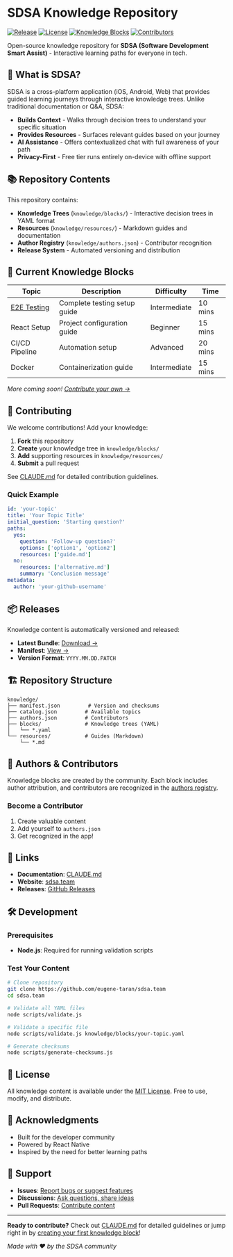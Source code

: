 # SDSA Knowledge Repository

[![Release](https://img.shields.io/github/v/release/eugene-taran/sdsa.team)](https://github.com/eugene-taran/sdsa.team/releases/latest)
[![License](https://img.shields.io/badge/license-MIT-blue.svg)](LICENSE)
[![Knowledge Blocks](https://img.shields.io/badge/knowledge%20blocks-1-green)](knowledge/blocks)
[![Contributors](https://img.shields.io/badge/contributors-welcome-brightgreen)](CLAUDE.md#contributing)

Open-source knowledge repository for **SDSA (Software Development Smart Assist)** - Interactive learning paths for everyone in tech.

## 🚀 What is SDSA?

SDSA is a cross-platform application (iOS, Android, Web) that provides guided learning journeys through interactive knowledge trees. Unlike traditional documentation or Q&A, SDSA:

- **Builds Context** - Walks through decision trees to understand your specific situation
- **Provides Resources** - Surfaces relevant guides based on your journey
- **AI Assistance** - Offers contextualized chat with full awareness of your path
- **Privacy-First** - Free tier runs entirely on-device with offline support

## 📚 Repository Contents

This repository contains:

- **Knowledge Trees** (`knowledge/blocks/`) - Interactive decision trees in YAML format
- **Resources** (`knowledge/resources/`) - Markdown guides and documentation
- **Author Registry** (`knowledge/authors.json`) - Contributor recognition
- **Release System** - Automated versioning and distribution

## 🎯 Current Knowledge Blocks

| Topic | Description | Difficulty | Time |
|-------|-------------|------------|------|
| [E2E Testing](knowledge/blocks/e2e-testing.yaml) | Complete testing setup guide | Intermediate | 10 mins |
| React Setup | Project configuration guide | Beginner | 15 mins |
| CI/CD Pipeline | Automation setup | Advanced | 20 mins |
| Docker | Containerization guide | Intermediate | 15 mins |

*More coming soon! [Contribute your own →](CLAUDE.md#contributing)*

## 🤝 Contributing

We welcome contributions! Add your knowledge:

1. **Fork** this repository
2. **Create** your knowledge tree in `knowledge/blocks/`
3. **Add** supporting resources in `knowledge/resources/`
4. **Submit** a pull request

See [CLAUDE.md](CLAUDE.md) for detailed contribution guidelines.

### Quick Example

```yaml
id: 'your-topic'
title: 'Your Topic Title'
initial_question: 'Starting question?'
paths:
  yes:
    question: 'Follow-up question?'
    options: ['option1', 'option2']
    resources: ['guide.md']
  no:
    resources: ['alternative.md']
    summary: 'Conclusion message'
metadata:
  author: 'your-github-username'
```

## 📦 Releases

Knowledge content is automatically versioned and released:

- **Latest Bundle**: [Download →](https://github.com/eugene-taran/sdsa.team/releases/latest)
- **Manifest**: [View →](https://raw.githubusercontent.com/eugene-taran/sdsa.team/main/knowledge/manifest.json)
- **Version Format**: `YYYY.MM.DD.PATCH`


## 🏗️ Repository Structure

```
knowledge/
├── manifest.json         # Version and checksums
├── catalog.json         # Available topics
├── authors.json         # Contributors
├── blocks/              # Knowledge trees (YAML)
│   └── *.yaml
└── resources/           # Guides (Markdown)
    └── *.md
```

## 👥 Authors & Contributors

Knowledge blocks are created by the community. Each block includes author attribution, and contributors are recognized in the [authors registry](knowledge/authors.json).

### Become a Contributor

1. Create valuable content
2. Add yourself to `authors.json`
3. Get recognized in the app!

## 🔗 Links

- **Documentation**: [CLAUDE.md](CLAUDE.md)
- **Website**: [sdsa.team](https://sdsa.team)
- **Releases**: [GitHub Releases](https://github.com/eugene-taran/sdsa.team/releases)

## 🛠️ Development

### Prerequisites

- **Node.js**: Required for running validation scripts

### Test Your Content

```bash
# Clone repository
git clone https://github.com/eugene-taran/sdsa.team
cd sdsa.team

# Validate all YAML files
node scripts/validate.js

# Validate a specific file
node scripts/validate.js knowledge/blocks/your-topic.yaml

# Generate checksums
node scripts/generate-checksums.js
```


## 📄 License

All knowledge content is available under the [MIT License](LICENSE). Free to use, modify, and distribute.

## 🙏 Acknowledgments

- Built for the developer community
- Powered by React Native
- Inspired by the need for better learning paths

## 📮 Support

- **Issues**: [Report bugs or suggest features](https://github.com/eugene-taran/sdsa.team/issues)
- **Discussions**: [Ask questions, share ideas](https://github.com/eugene-taran/sdsa.team/discussions)
- **Pull Requests**: [Contribute content](https://github.com/eugene-taran/sdsa.team/pulls)

---

**Ready to contribute?** Check out [CLAUDE.md](CLAUDE.md) for detailed guidelines or jump right in by [creating your first knowledge block](CLAUDE.md#adding-a-new-knowledge-tree)!

*Made with ❤️ by the SDSA community*